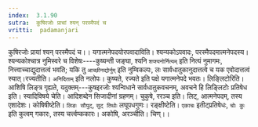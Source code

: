 ```yaml
---
index:  3.1.90
sutra:  कुषिरजोः प्राचां श्यन् परस्मैपदं च
vritti:  padamanjari
---
```


कुषिरजोः प्रायां श्यन् परस्मैपदं च।। यगात्मनेपदयोरपवादाविति। श्यन्यकोऽपवादः, परस्मैपदमात्मनेपदस्य। श्यन्यकोश्चात्र नुमिस्वरे च विशेषः----कुष्यन्ती जङ्घा, श्यनि `शप्श्यनोर्नित्यम्` इति नित्यं नुमागमः, नित्त्वाच्चाद्युदात्तत्वं भवति; यकि तु `आच्छीनद्योर्नुम्` इति नुम्विकल्पः, लः सार्वधातुकानुदात्तत्वे च यक एवोदात्तत्वं स्यात्।रज्यतीति। `अनिदिताम्` इति नलोपः। कुष्यते, रज्यते इति पक्षे यगात्मनेपदे भवतः।
लिङ्लिटोरिति। आशिषि लिङ्त्र गृह्यते, यदुक्तम्---कुषइरजोः श्यन्विधाने सार्वधातुकवचनम्, अवचने हि लिङ्लिटोः प्रतिषेध इति। स्यादिविषये चेति। आदिशब्देन सिजादीनां ग्रहणम्। चुकुषे, ररञ्च इति। लिट्, आत्मनेपदम्, तस्य एशादेशः। कोषिषीष्टेति। `लिङः सौयुट्`, `सुट् तिथोः` लघूपधगुणः। रङ्क्षीष्टेति। `एकाचः` इतीट्प्रतिषेधः, `चोः कुः` इति कुत्वम् गकारः, तस्य चर्त्त्वम्ककारः। अकोषि, अरञ्चीति। चिण्।।
